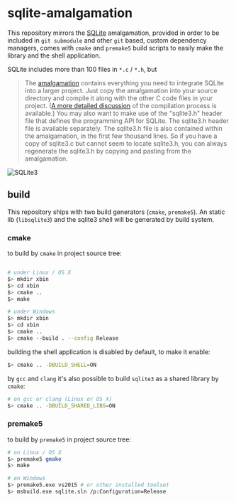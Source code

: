 # sqlite-amalgamation

This repository mirrors the [SQLite](http://www.sqlite.org/download.html) amalgamation, provided in order to be included in `git submodule` and other `git` based, custom dependency managers, comes with `cmake` and `premake5` build scripts to easily make the library and the shell application.

SQLite includes more than 100 files in `*.c` / `*.h`, but
> The [amalgamation](http://www.sqlite.org/amalgamation.html) contains everything you need to integrate SQLite into a larger project. Just copy the amalgamation into your source directory and compile it along with the other C code files in your project. ([A more detailed discussion](http://www.sqlite.org/howtocompile.html) of the compilation process is available.) You may also want to make use of the "sqlite3.h" header file that defines the programming API for SQLite. The sqlite3.h header file is available separately. The sqlite3.h file is also contained within the amalgamation, in the first few thousand lines. So if you have a copy of sqlite3.c but cannot seem to locate sqlite3.h, you can always regenerate the sqlite3.h by copying and pasting from the amalgamation.



![SQLite3](http://www.sqlite.org/images/sqlite370_banner.gif)

## build
This repository ships with two build generators (`cmake`, `premake5`). An static lib (`libsqlite3`) and the sqlite3 shell will be generated by build system.

### cmake
to build by `cmake` in project source tree:
```bash

# under Linux / OS X
$> mkdir xbin
$> cd xbin
$> cmake ..
$> make

# under Windows
$> mkdir xbin
$> cd xbin
$> cmake ..
$> cmake --build . --config Release
```

building the shell application is disabled by default, to make it enable:
```bash
$> cmake .. -DBUILD_SHELL=ON
```

by `gcc` and `clang` it's also possible to build `sqlite3` as a shared library by `cmake`:
```bash
# on gcc or clang (Linux or OS X)
$> cmake .. -DBUILD_SHARED_LIBS=ON
```

### premake5
to build by `premake5` in project source tree:
```bash
# on Linux / OS X
$> premake5 gmake
$> make

# on Windows
$> premake5.exe vs2015 # or other installed toolset
$> msbuild.exe sqlite.sln /p:Configuration=Release
```

